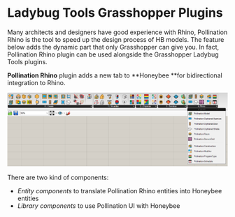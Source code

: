 # Ladybug Tools Grasshopper Plugins

Many architects and designers have good experience with Rhino, Pollination Rhino is the tool to speed up the design process of HB models. The feature below adds the dynamic part that only Grasshopper can give you. In fact, Pollination Rhino plugin can be used alongside the Grasshopper Ladybug Tools plugins.

**Pollination Rhino** plugin adds a new tab to **Honeybee **for bidirectional integration to Rhino.

![](<../../../.gitbook/assets/image (116).png>)

There are two kind of components:

* _Entity components_ to translate Pollination Rhino entities into Honeybee entities
* _Library components_ to use Pollination UI with Honeybee

